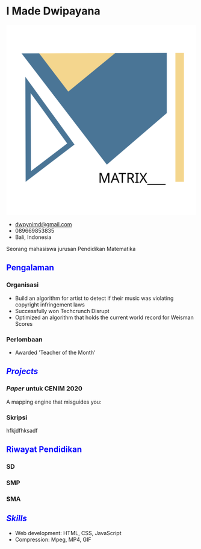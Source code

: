 # I Made Dwipayana
![](img/matrixsvg.svg)

- <dwpynimd@gmail.com>
- 089669853835
- Bali, Indonesia

Seorang mahasiswa jurusan Pendidikan Matematika

## <span style="color:blue">Pengalaman</span>

### Organisasi

 - Build an algorithm for artist to detect if their music was violating
   copyright infringement laws
 - Successfully won Techcrunch Disrupt
 - Optimized an algorithm that holds the current world record for Weisman Scores

### Perlombaan

 - Awarded 'Teacher of the Month'

## <span style="color:blue">*Projects*</span>

### *Paper* untuk CENIM 2020

A mapping engine that misguides you:

### Skripsi 

hfkjdfhksadf

## <span style="color:blue">Riwayat Pendidikan</span>

### SD

### SMP

### SMA

## <span style="color:blue">*Skills*</span>

 - Web development: HTML, CSS, JavaScript
 - Compression: Mpeg, MP4, GIF
